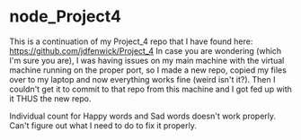 node_Project4
=============
This is a continuation of my Project_4 repo that I have found here: https://github.com/jdfenwick/Project_4
In case you are wondering (which I'm sure you are), I was having issues on my main machine with the virtual machine running on 
the proper port, so I made a new repo, copied my files over to my laptop and now everything works fine (weird isn't it?).
Then I couldn't get it to commit to that repo from this machine and I got fed up with it THUS the new repo.

Individual count for Happy words and Sad words doesn't work properly. Can't figure out what I need to do to fix it properly.
